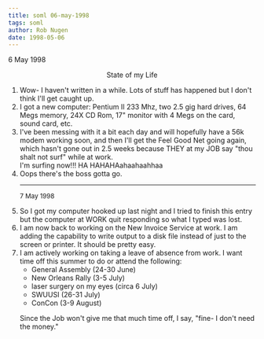 ```yaml
---
title: soml 06-may-1998
tags: soml
author: Rob Nugen
date: 1998-05-06
---
```


<title>State of my life</title>

<p class=date>6 May 1998</p>

<center>State of my Life</center>
<p>
<ol>
<li>Wow-  I haven't written in a while.  Lots of stuff has happened but I don't think I'll get caught up.</li>
<li>I got a new computer:  Pentium II 233 Mhz, two 2.5 gig hard drives, 64 Megs memory, 24X CD Rom, 17" monitor with 4 Megs on the card, sound card, etc.</li>
<li>I've been messing with it a bit each day and will hopefully have a 56k modem working soon, and then I'll get the Feel Good Net going again, which hasn't gone out in 2.5 weeks because THEY at my JOB say "thou shalt not surf" while at work.<br>
I'm surfing now!!! HA HAHAHAahaahaahhaa</li>
<li>Oops there's the boss gotta go.</li>

<p><hr>

<p><font size=-1>7 May 1998</font>

<p><li>So I got my computer hooked up last night and I tried to finish this entry but the computer at WORK quit responding so what I typed was lost.</li>
<li>I am now back to working on the New Invoice Service at work. I am adding the capability to write output to a disk file instead of just to the screen or printer. It should be pretty easy.</li>
<li>I am actively working on taking a leave of absence from work. I want time off this summer to do or attend the following:
<ul>
<li>General Assembly (24-30 June)</li>
<li>New Orleans Rally (3-5 July)</li>
<li>laser surgery on my eyes (circa 6 July)</li>
<li>SWUUSI (26-31 July)</li>
<li>ConCon (3-9 August)</li>
</ul>

<p>Since the Job won't give me that much time off, I say, "fine- I don't need the money."</li>
</ol></p>
